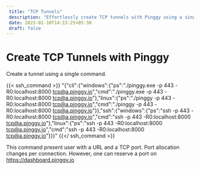 ```yaml
---
 title: "TCP Tunnels" 
 description: "Effortlessly create TCP tunnels with Pinggy using a single command. Reserve a port on the dashboard for a consistent connection. No complexities, just seamless tunneling for your localhost."
 date: 2023-01-10T14:15:25+05:30 
 draft: false 
---
```


# Create TCP Tunnels with Pinggy

Create a tunnel using a single command.

{{< ssh_command >}}
"{\"cli\":{\"windows\":{\"ps\":\"./pinggy.exe -p 443 -R0:localhost:8000 tcp@a.pinggy.io\",\"cmd\":\"./pinggy.exe -p 443 -R0:localhost:8000 tcp@a.pinggy.io\"},\"linux\":{\"ps\":\"./pinggy -p 443 -R0:localhost:8000 tcp@a.pinggy.io\",\"cmd\":\"./pinggy -p 443 -R0:localhost:8000 tcp@a.pinggy.io\"}},\"ssh\":{\"windows\":{\"ps\":\"ssh -p 443 -R0:localhost:8000 tcp@a.pinggy.io\",\"cmd\":\"ssh -p 443 -R0:localhost:8000 tcp@a.pinggy.io\"},\"linux\":{\"ps\":\"ssh -p 443 -R0:localhost:8000 tcp@a.pinggy.io\",\"cmd\":\"ssh -p 443 -R0:localhost:8000 tcp@a.pinggy.io\"}}}"
{{</ ssh_command >}}

This command present user with a URL and a TCP port. Port allocation changes per connection. However, one can reserve a port on <https://dashboard.pinggy.io>

